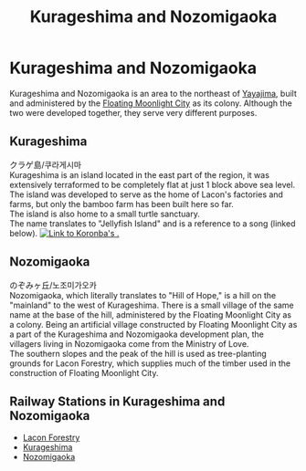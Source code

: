 ﻿---
layout: default
title: Kurageshima and Nozomigaoka
description: Colony of Floating Moonlight City
---

# Kurageshima and Nozomigaoka

Kurageshima and Nozomigaoka is an area to the northeast of [Yayajima](yayajima),
built and administered by the [Floating Moonlight City](fmcity) as its colony.
Although the two were developed together, they serve very different purposes.

## Kurageshima

クラゲ島/쿠라게시마<br>
Kurageshima is an island located in the east part of the region,
it was extensively terraformed to be completely flat at just 1 block above sea
level. The island was developed to serve as the home of Lacon's factories and
farms, but only the bamboo farm has been built here so far.<br>
The island is also home to a small turtle sanctuary.<br>
The name translates to "Jellyfish Island" and is a reference to a song (linked below).
[![Link to Koronba's .](https://img.youtube.com/vi/pskoRCJytR8/0.jpg)](https://www.youtube.com/watch?v=pskoRCJytR8)

## Nozomigaoka

のぞみヶ丘/노조미가오카<br>
Nozomigaoka, which literally translates to "Hill of Hope,"
is a hill on the "mainland" to the west of Kurageshima.
There is a small village of the same name at the base of the hill,
administered by the Floating Moonlight City as a colony.
Being an artificial village constructed by Floating Moonlight City
as a part of the Kurageshima and Nozomigaoka development plan,
the villagers living in Nozomigaoka come from the Ministry of Love.<br>
The southern slopes and the peak of the hill is used as tree-planting
grounds for Lacon Forestry, which supplies much of the timber used in
the construction of Floating Moonlight City.<br>

## Railway Stations in Kurageshima and Nozomigaoka

- [Lacon Forestry](/rail-stations/lacon-forestry)
- [Kurageshima](/rail-stations/kurageshima)
- [Nozomigaoka](/rail-stations/nozomigaoka)